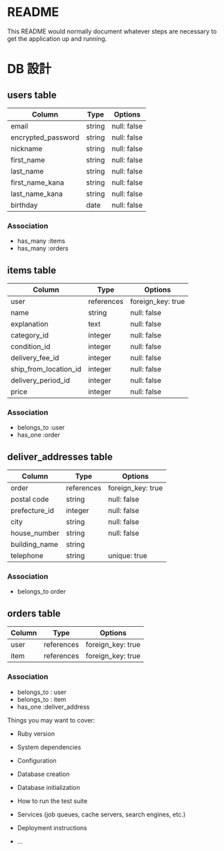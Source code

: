 # README

This README would normally document whatever steps are necessary to get the
application up and running.

# DB 設計

## users table
| Column             | Type                | Options                 |
|--------------------|---------------------|-------------------------|
| email              | string              | null: false             |
| encrypted_password | string              | null: false             |
| nickname           | string              | null: false             |
| first_name         | string              | null: false             |
| last_name          | string              | null: false             |
| first_name_kana    | string              | null: false             |
| last_name_kana     | string              | null: false             |
| birthday           | date                | null: false             |

### Association

* has_many :items
* has_many :orders

## items table

| Column                              | Type       | Options           |
|-------------------------------------|------------|-------------------|
| user                                | references | foreign_key: true |
| name                                | string     | null: false       |
| explanation                         | text       | null: false       |
| category_id                         | integer    | null: false       |
| condition_id                        | integer    | null: false       |
| delivery_fee_id                     | integer    | null: false       |
| ship_from_location_id               | integer    | null: false       |
| delivery_period_id                  | integer    | null: false       | 
| price                               | integer    | null: false       | 

### Association

* belongs_to :user
* has_one :order

## deliver_addresses table

| Column                              | Type       | Options           |
|-------------------------------------|------------|-------------------|
| order                               | references | foreign_key: true |
| postal code                         | string     | null: false       |
| prefecture_id                       | integer    | null: false       |
| city                                | string     | null: false       |
| house_number                        | string     | null: false       |
| building_name                       | string    
| telephone                           | string     | unique: true      | 

### Association

* belongs_to order

## orders table
| Column                              | Type       | Options           |
|-------------------------------------|------------|-------------------|
| user                                | references | foreign_key: true |
| item                                | references | foreign_key: true |

### Association

* belongs_to : user
* belongs_to : item
* has_one :deliver_address


Things you may want to cover:

* Ruby version

* System dependencies

* Configuration

* Database creation

* Database initialization

* How to run the test suite

* Services (job queues, cache servers, search engines, etc.)

* Deployment instructions

* ...
